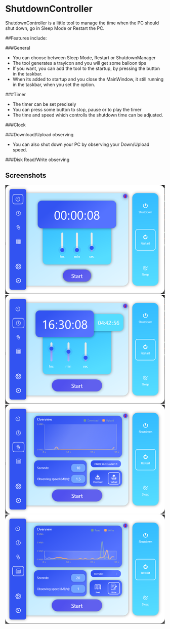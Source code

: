 # ShutdownController

ShutdownController is a little tool to manage the time when the PC should shut down, go in Sleep Mode or Restart the PC.

##Features include:

###General
- You can choose between Sleep Mode, Restart or ShutdownManager
- The tool generates a trayicon and you will get some balloon tips
- If you want, you can add the tool to the startup, by pressing the button in the taskbar.
- When its added to startup and you close the MainWindow, it still running in the taskbar, when you set the option.

###Timer

- The timer can be set precisely
- You can press some button to stop, pause or to play the timer
- The time and speed which controlls the shutdown time can be adjusted.

###Clock


###Download/Upload observing
- You can also shut down your PC by observing your Down/Upload speed. 

###Disk Read/Write observing


## Screenshots

<div align="center">
    <img alt="Setup" src="./screenshots/Timer.png">
	<img alt="Setup" src="./screenshots/Clock.png">
	<img alt="Setup" src="./screenshots/Down-Upload.png">
	<img alt="Setup" src="./screenshots/Disk.png">
</div>
